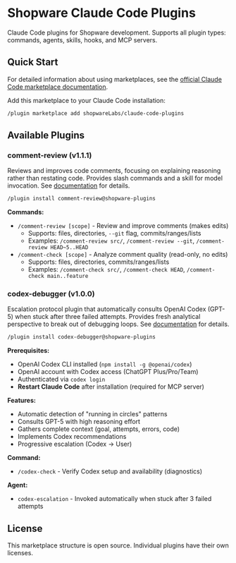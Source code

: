 # Shopware Claude Code Plugins

Claude Code plugins for Shopware development. Supports all plugin types: commands, agents, skills, hooks, and MCP servers.

## Quick Start

For detailed information about using marketplaces, see the [official Claude Code marketplace documentation](https://docs.claude.com/en/docs/claude-code/plugins).

Add this marketplace to your Claude Code installation:

```bash
/plugin marketplace add shopwareLabs/claude-code-plugins
```

## Available Plugins

### comment-review (v1.1.1)

Reviews and improves code comments, focusing on explaining reasoning rather than restating code. Provides slash commands and a skill for model invocation. See [documentation](./plugins/code-quality/comment-review/README.md) for details.

```bash
/plugin install comment-review@shopware-plugins
```

**Commands:**
- `/comment-review [scope]` - Review and improve comments (makes edits)
  - Supports: files, directories, `--git` flag, commits/ranges/lists
  - Examples: `/comment-review src/`, `/comment-review --git`, `/comment-review HEAD~5..HEAD`
- `/comment-check [scope]` - Analyze comment quality (read-only, no edits)
  - Supports: files, directories, commits/ranges/lists
  - Examples: `/comment-check src/`, `/comment-check HEAD`, `/comment-check main..feature`

### codex-debugger (v1.0.0)

Escalation protocol plugin that automatically consults OpenAI Codex (GPT-5) when stuck after three failed attempts. Provides fresh analytical perspective to break out of debugging loops. See [documentation](./plugins/debugging/codex-debugger/README.md) for details.

```bash
/plugin install codex-debugger@shopware-plugins
```

**Prerequisites:**
- OpenAI Codex CLI installed (`npm install -g @openai/codex`)
- OpenAI account with Codex access (ChatGPT Plus/Pro/Team)
- Authenticated via `codex login`
- **Restart Claude Code** after installation (required for MCP server)

**Features:**
- Automatic detection of "running in circles" patterns
- Consults GPT-5 with high reasoning effort
- Gathers complete context (goal, attempts, errors, code)
- Implements Codex recommendations
- Progressive escalation (Codex → User)

**Command:**
- `/codex-check` - Verify Codex setup and availability (diagnostics)

**Agent:**
- `codex-escalation` - Invoked automatically when stuck after 3 failed attempts

## License

This marketplace structure is open source. Individual plugins have their own licenses.
